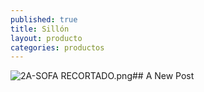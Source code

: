 ```yaml
---
published: true
title: Sillón
layout: producto
categories: productos
---
```

![2A-SOFA RECORTADO.png]({{site.baseurl}}/media/2A-SOFA%20RECORTADO.png)## A New Post

